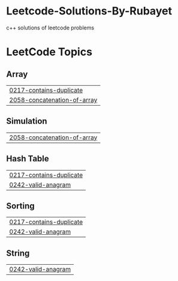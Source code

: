 # Leetcode-Solutions-By-Rubayet
c++ solutions of leetcode problems

<!---LeetCode Topics Start-->
# LeetCode Topics
## Array
|  |
| ------- |
| [0217-contains-duplicate](https://github.com/iamrubayet/Leetcode-Solutions-By-Rubayet/tree/master/0217-contains-duplicate) |
| [2058-concatenation-of-array](https://github.com/iamrubayet/Leetcode-Solutions-By-Rubayet/tree/master/2058-concatenation-of-array) |
## Simulation
|  |
| ------- |
| [2058-concatenation-of-array](https://github.com/iamrubayet/Leetcode-Solutions-By-Rubayet/tree/master/2058-concatenation-of-array) |
## Hash Table
|  |
| ------- |
| [0217-contains-duplicate](https://github.com/iamrubayet/Leetcode-Solutions-By-Rubayet/tree/master/0217-contains-duplicate) |
| [0242-valid-anagram](https://github.com/iamrubayet/Leetcode-Solutions-By-Rubayet/tree/master/0242-valid-anagram) |
## Sorting
|  |
| ------- |
| [0217-contains-duplicate](https://github.com/iamrubayet/Leetcode-Solutions-By-Rubayet/tree/master/0217-contains-duplicate) |
| [0242-valid-anagram](https://github.com/iamrubayet/Leetcode-Solutions-By-Rubayet/tree/master/0242-valid-anagram) |
## String
|  |
| ------- |
| [0242-valid-anagram](https://github.com/iamrubayet/Leetcode-Solutions-By-Rubayet/tree/master/0242-valid-anagram) |
<!---LeetCode Topics End-->